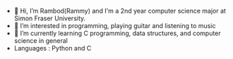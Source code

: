 - 👋 Hi, I’m Rambod(Rammy) and I'm a 2nd year computer science major at Simon Fraser University.
- 👀 I’m interested in programming, playing guitar and listening to music
- 🌱 I’m currently learning C programming, data structures, and computer science in general
- Languages : Python and C
  
  


<!---
RambodFuture/RambodFuture is a ✨ special ✨ repository because its `README.md` (this file) appears on your GitHub profile.
You can click the Preview link to take a look at your changes.
--->
